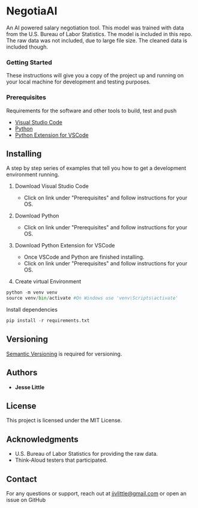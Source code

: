 # NegotiaAI

An AI powered salary negotiation tool. This model was trained with data from the U.S. Bureau of Labor Statistics. The model is included in this repo. The raw data was not included, due to large file size. The cleaned data is included though.

### Getting Started

These instructions will give you a copy of the project up and running on
your local machine for development and testing purposes.

### Prerequisites

Requirements for the software and other tools to build, test and push

- [Visual Studio Code](https://code.visualstudio.com)
- [Python](https://www.python.org)
- [Python Extension for VSCode](https://marketplace.visualstudio.com/items?itemName=ms-python.python)

## Installing

A step by step series of examples that tell you how to get a development
environment running.

1. Download Visual Studio Code

   - Click on link under "Prerequisites" and follow instructions for your OS.

2. Download Python

   - Click on link under "Prerequisites" and follow instructions for your OS.

3. Download Python Extension for VSCode

   - Once VSCode and Python are finished installing.
   - Click on link under "Prerequisites" and follow instructions for your OS.

4. Create virtual Environment

```python
python -m venv venv
source venv/bin/activate #On Windows use 'venv\Scripts\activate'
```

Install dependencies

```python
pip install -r requirements.txt
```

## Versioning

[Semantic Versioning](http://semver.org/) is required for versioning.

## Authors

- **Jesse Little**

## License

This project is licensed under the MIT License.

## Acknowledgments

- U.S. Bureau of Labor Statistics for providing the raw data.
- Think-Aloud testers that participated.

## Contact

For any questions or support, reach out at jjvlittle@gmail.com or open an issue on GitHub
